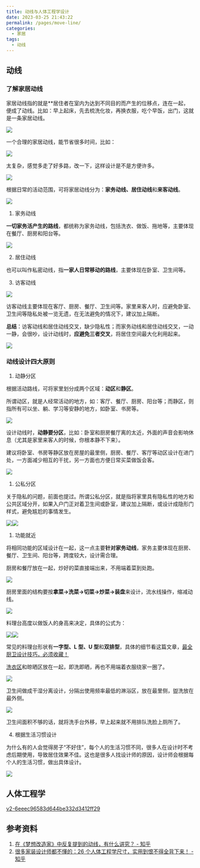```yaml
---
title: 动线与人体工程学设计
date: 2023-03-25 21:43:22
permalink: /pages/move-line/
categories:
  - 家居
tags:
  - 动线
---
```



## 动线

### 了解家居动线

家居动线指的就是**居住者在室内为达到不同目的而产生的位移点，连在一起，便成了动线。比如：早上起床，先去梳洗化妆，再换衣服，吃个早饭，出门，这就是一条家居动线。

![](https://picx.zhimg.com/v2-33b798c34f60257e647ae1fa27321494_r.jpg?source=1940ef5c)

一个合理的家居动线，能节省很多时间，比如：

![](https://pic1.zhimg.com/v2-6c2f2e24748db6206935abd5f063b5ab_r.jpg?source=1940ef5c)

太复杂，感觉多走了好多路，改一下，这样设计是不是方便许多。

![](https://picx.zhimg.com/v2-092455ce971f7f0b457d275be048f2a9_r.jpg?source=1940ef5c)

根据日常的活动范围，可将家居动线分为：**家务动线、居住动线**和**来客动线**。

![](https://pica.zhimg.com/v2-df0ac662e1168bcb16e19e0a72d63ecb_r.jpg?source=1940ef5c)

1. 家务动线

**一切家务活产生的路线**，都统称为家务动线，包括洗衣、做饭、拖地等，主要体现在餐厅、厨房和阳台等。

![](https://pic1.zhimg.com/v2-37008309b82f971c5d1cbb94ffade44f_r.jpg?source=1940ef5c)

2. 居住动线

也可以叫作私密动线，指**一家人日常移动的路线**，主要体现在卧室、卫生间等。

3. 访客动线

![](https://picx.zhimg.com/v2-dedbf9c6f8468bf0f4ec7072a595e8f8_r.jpg?source=1940ef5c)

访客动线主要体现在客厅、厨房、餐厅、卫生间等。家里来客人时，应避免卧室、卫生间等隐私处被一览无遗，在无法避免的情况下，建议加上隔断。

**总结**：访客动线和居住动线交叉，缺少隐私性；而家务动线和居住动线交叉，一动一静，会很吵，设计动线时，**应避免三者交叉**，将居住空间最大化利用起来。

![](https://pica.zhimg.com/v2-30be3950fe1a29d33d24e4647adaf0c7_r.jpg?source=1940ef5c)

### 动线设计四大原则

1. 动静分区

根据活动路线，可将家里划分成两个区域：**动区**和**静区**。

所谓动区，就是人经常活动的地方，如：客厅、餐厅、厨房、阳台等；而静区，则指所有可以坐、躺、学习等安静的地方，如卧室、书房等。

![](https://picx.zhimg.com/v2-3f60da4bcc2e0ee49dc16c2eb9862a31_r.jpg?source=1940ef5c)

设计动线时，**动静要分区**，比如：卧室和厨房餐厅离的太近，外面的声音会影响休息（尤其是家里来客人的时候，你根本静不下来）。

建议将卧室、书房等静区放在房屋的最里侧，厨房、餐厅、客厅等动区设计在进门处，一方面减少相互的干扰，另一方面也方便日常买菜做饭会客。

![](https://picx.zhimg.com/v2-f1fb774751a3c12e9ccc1133fe8fd925_r.jpg?source=1940ef5c)

1. 公私分区

关于隐私的问题，前面也提过。所谓公私分区，就是指将家里具有隐私性的地方和公共区域分开，如果入户门正对着卫生间或卧室，建议加上隔断，或设计成隐形门样式，避免尴尬的事情发生。

![](https://picx.zhimg.com/v2-ec7cc0196e1a850ca319ed384cced3ee_r.jpg?source=1940ef5c)![](https://picx.zhimg.com/v2-4fa534f83eb46264a4b0a7f58367934e_r.jpg?source=1940ef5c)

1. 功能就近

将相同功能的区域设计在一起，这一点主要**针对家务动线**，家务主要体现在厨房、餐厅、卫生间、阳台等，跨度较大，设计需合理。

厨房和餐厅放在一起，炒好的菜直接端出来，不用端着菜到处跑。

![](https://picx.zhimg.com/v2-27596b9cd59e0fec0641fa1d6010d85c_r.jpg?source=1940ef5c)

厨房里面的结构要按**拿菜→洗菜→切菜→炒菜→装盘**来设计，流水线操作，缩减动线。

![](https://pic1.zhimg.com/v2-67e6ec66b45c3c0d5076aec0ec1535fd_r.jpg?source=1940ef5c)

料理台高度以做饭人的身高来决定，具体的公式为：  

![](https://pic1.zhimg.com/v2-e2ef4eb1484ddb40b0cc4ca17057293f_r.jpg?source=1940ef5c)![](https://picx.zhimg.com/v2-a30e137a021c5280a6970ae964e38ea8_r.jpg?source=1940ef5c)

常见的料理台形状有**一字型、L 型、U 型**和**双排型**，具体的细节看这篇文章，[最全厨卫设计技巧，必须收藏！](https://link.zhihu.com/?target=http%3A//mp.weixin.qq.com/s%3F__biz%3DMzg3MzEwMzAxMg%3D%3D%26mid%3D2247491576%26idx%3D1%26sn%3De011661f2ddbea3980b9a35bdb125978%26chksm%3Dcee47433f993fd25e2354db3a447d06fe51a4e04b5e173f964fea5db4b2fe593d7a7c25390c6%26scene%3D21%23wechat_redirect)  

[洗衣区](https://www.zhihu.com/search?q=%E6%B4%97%E8%A1%A3%E5%8C%BA&search_source=Entity&hybrid_search_source=Entity&hybrid_search_extra=%7B%22sourceType%22%3A%22answer%22%2C%22sourceId%22%3A1025098320%7D)和晾晒区放在一起，即洗即晒，再也不用端着衣服绕家一圈了。

![](https://picx.zhimg.com/v2-ea54046f8de39abba8869bac6c66857a_r.jpg?source=1940ef5c)

卫生间做成干湿分离设计，分隔出使用频率最低的淋浴区，放在最里侧，盥洗放在最外侧。

![](https://pica.zhimg.com/v2-3f1c8402ff534aef5084c50557bf3c8b_r.jpg?source=1940ef5c)

卫生间面积不够的话，就将洗手台外移，早上起来就不用排队洗脸上厕所了。  

4. 根据生活习惯设计

为什么有的人会觉得房子“不好住”，每个人的生活习惯不同，很多人在设计时不考虑后期使用，导致居住效果不佳。这也是很多人找设计师的原因，设计师会根据每个人的生活习惯，做出具体设计。

![](https://picx.zhimg.com/v2-aee5a98884ba1d9fc026548562dee45c_r.jpg?source=1940ef5c)

## 人体工程学

[v2-6eeec96583d644be332d3412ff29](https://pic1.zhimg.com/v2-6eeec96583d644be332d3412ff290aed_1440w.jpg?source=172ae18b)

## 参考资料
1. [在《梦想改造家》中反复提到的动线，有什么讲究？ - 知乎](https://www.zhihu.com/question/55403927)
2. [很多家装设计师都不懂的：26 个人体工程学尺寸，实用到恨不得全背下来！ - 知乎](https://zhuanlan.zhihu.com/p/49232458)
